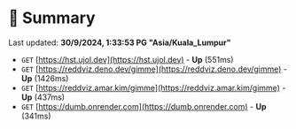 # 📖 Summary
Last updated: **30/9/2024, 1:33:53 PG "Asia/Kuala_Lumpur"**

- `GET` [https://hst.ujol.dev](https://hst.ujol.dev) - **Up** (551ms)
- `GET` [https://reddviz.deno.dev/gimme](https://reddviz.deno.dev/gimme) - **Up** (1426ms)
- `GET` [https://reddviz.amar.kim/gimme](https://reddviz.amar.kim/gimme) - **Up** (437ms)
- `GET` [https://dumb.onrender.com](https://dumb.onrender.com) - **Up** (341ms)
